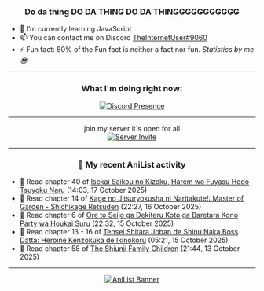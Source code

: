 <div align="center">

### Do da thing DO DA THING DO DA THINGGGGGGGGGGG
</div>

- 🌱 I’m currently learning JavaScript
- 📫 You can contact me on Discord [TheInternetUser#9060](https://discord.com/users/534117072796385300)
- ⚡ Fun fact: 80% of the Fun fact is neither a fact nor fun. _Statistics by me 😎_
<hr>

<div align="center">

### What I'm doing right now:
[![Discord Presence](https://lanyard.cnrad.dev/api/534117072796385300)](https://discord.com/users/534117072796385300)
<hr>

join my server it's open for all <br>
[![Server Invite](https://invidget.switchblade.xyz/bfYgVHxrSs)](https://discord.gg/bfYgVHxrSs)

<hr>
  
### 🌸 My recent AniList activity

</div>

<!-- ANILIST_ACTIVITY:start -->

-   📖 Read chapter 40 of [Isekai Saikou no Kizoku, Harem wo Fuyasu Hodo Tsuyoku Naru](https://anilist.co/manga/149342) (14:03, 17 October 2025)
-   📖 Read chapter 14 of [Kage no Jitsuryokusha ni Naritakute!: Master of Garden - Shichikage Retsuden](https://anilist.co/manga/179256) (22:27, 16 October 2025)
-   📖 Read chapter 6 of [Ore to Seijo ga Dekiteru Koto ga Baretara Kono Party wa Houkai Suru](https://anilist.co/manga/194908) (22:32, 15 October 2025)
-   📖 Read chapter 13 - 16 of [Tensei Shitara Joban de Shinu Naka Boss Datta: Heroine Kenzokuka de Ikinokoru](https://anilist.co/manga/164956) (05:21, 15 October 2025)
-   📖 Read chapter 58 of [The Shiunji Family Children](https://anilist.co/manga/144374) (21:44, 13 October 2025)

<!-- ANILIST_ACTIVITY:end -->
<hr>

<div align="center">

[![AniList Banner](https://img.anili.st/User/929966)](https://anilist.co/user/TheInternetUser)

<!-- ![Profile views](https://gpvc.arturio.dev/TheInternetUse7) Since 2023-01-09 -->
<br>


</div>
